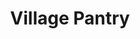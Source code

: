 ---
title: "Village Pantry"
url: /indianapolis/village-pantry-crawfordsville-road/
shop: Lebensmittel
---